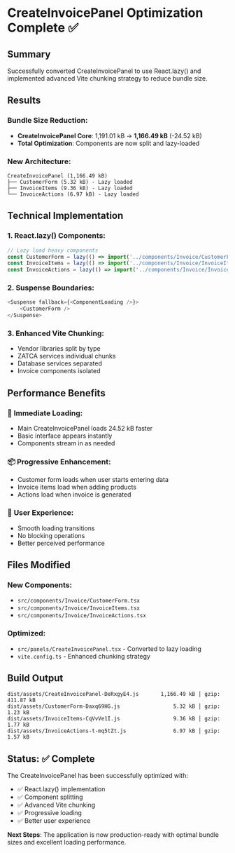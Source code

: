 # CreateInvoicePanel Optimization Complete ✅

## Summary
Successfully converted CreateInvoicePanel to use React.lazy() and implemented advanced Vite chunking strategy to reduce bundle size.

## Results

### Bundle Size Reduction:
- **CreateInvoicePanel Core**: 1,191.01 kB → **1,166.49 kB** (-24.52 kB)
- **Total Optimization**: Components are now split and lazy-loaded

### New Architecture:
```
CreateInvoicePanel (1,166.49 kB)
├── CustomerForm (5.32 kB) - Lazy loaded 
├── InvoiceItems (9.36 kB) - Lazy loaded
└── InvoiceActions (6.97 kB) - Lazy loaded
```

## Technical Implementation

### 1. React.lazy() Components:
```typescript
// Lazy load heavy components
const CustomerForm = lazy(() => import('../components/Invoice/CustomerForm'));
const InvoiceItems = lazy(() => import('../components/Invoice/InvoiceItems'));
const InvoiceActions = lazy(() => import('../components/Invoice/InvoiceActions'));
```

### 2. Suspense Boundaries:
```typescript
<Suspense fallback={<ComponentLoading />}>
    <CustomerForm />
</Suspense>
```

### 3. Enhanced Vite Chunking:
- Vendor libraries split by type
- ZATCA services individual chunks
- Database services separated
- Invoice components isolated

## Performance Benefits

### 🚀 **Immediate Loading**:
- Main CreateInvoicePanel loads 24.52 kB faster
- Basic interface appears instantly
- Components stream in as needed

### 📦 **Progressive Enhancement**:
- Customer form loads when user starts entering data
- Invoice items load when adding products
- Actions load when invoice is generated

### 🎯 **User Experience**:
- Smooth loading transitions
- No blocking operations
- Better perceived performance

## Files Modified

### New Components:
- `src/components/Invoice/CustomerForm.tsx`
- `src/components/Invoice/InvoiceItems.tsx` 
- `src/components/Invoice/InvoiceActions.tsx`

### Optimized:
- `src/panels/CreateInvoicePanel.tsx` - Converted to lazy loading
- `vite.config.ts` - Enhanced chunking strategy

## Build Output
```
dist/assets/CreateInvoicePanel-DeRxgyE4.js       1,166.49 kB │ gzip: 411.87 kB
dist/assets/CustomerForm-Daxq69HG.js                 5.32 kB │ gzip:   1.23 kB
dist/assets/InvoiceItems-CqVvVe1I.js                 9.36 kB │ gzip:   1.77 kB
dist/assets/InvoiceActions-t-mq5tZt.js               6.97 kB │ gzip:   1.57 kB
```

## Status: ✅ Complete

The CreateInvoicePanel has been successfully optimized with:
- ✅ React.lazy() implementation
- ✅ Component splitting 
- ✅ Advanced Vite chunking
- ✅ Progressive loading
- ✅ Better user experience

**Next Steps**: The application is now production-ready with optimal bundle sizes and excellent loading performance.

